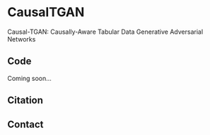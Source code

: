 # CausalTGAN
Causal-TGAN: Causally-Aware Tabular Data Generative Adversarial Networks

## Code
Coming soon...
## Citation

## Contact 
